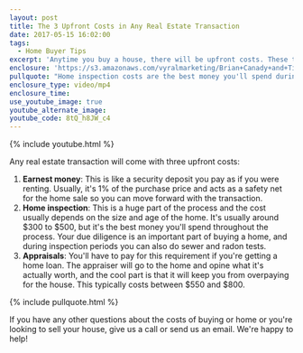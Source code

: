 ```yaml
---
layout: post
title: The 3 Upfront Costs in Any Real Estate Transaction
date: 2017-05-15 16:02:00
tags:
  - Home Buyer Tips
excerpt: 'Anytime you buy a house, there will be upfront costs. These three will always have to be paid, so you should prepare accordingly.'
enclosure: 'https://s3.amazonaws.com/vyralmarketing/Brian+Canady+and+Tim+Chase/Colorado+Springs+Real+Estate+3+upfront+costs+of+purchasing+a+home.mp4'
pullquote: "Home inspection costs are the best money you'll spend during the whole process."
enclosure_type: video/mp4
enclosure_time:
use_youtube_image: true
youtube_alternate_image:
youtube_code: 8tQ_h8JW_c4
---
```



{% include youtube.html %}

Any real estate transaction will come with three upfront costs:

1. **Earnest money**: This is like a security deposit you pay as if you were renting. Usually, it's 1% of the purchase price and acts as a safety net for the home sale so you can move forward with the transaction.
2. **Home inspection**: This is a huge part of the process and the cost usually depends on the size and age of the home. It's usually around $300 to $500, but it's the best money you'll spend throughout the process. Your due diligence is an important part of buying a home, and during inspection periods you can also do sewer and radon tests.
3. **Appraisals**: You'll have to pay for this requirement if you're getting a home loan. The appraiser will go to the home and opine what it's actually worth, and the cool part is that it will keep you from overpaying for the house. This typically costs between $550 and $800.

{% include pullquote.html %}

If you have any other questions about the costs of buying or home or you're looking to sell your house, give us a call or send us an email. We're happy to help!